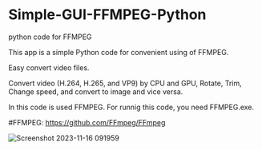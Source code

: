 # Simple-GUI-FFMPEG-Python
python code for FFMPEG

This app is a simple Python code for convenient using of FFMPEG.

Easy convert video files.

Convert video (H.264, H.265, and VP9) by CPU and GPU, Rotate, Trim, Change speed, and convert to image and vice versa.

In this code is used FFMPEG. For runnig this code, you need FFMPEG.exe.

#FFMPEG: https://github.com/FFmpeg/FFmpeg

![Screenshot 2023-11-16 091959](https://github.com/RE-MO-SH/Simple-GUI-FFMPEG-Python/assets/137638879/634bbdb2-030c-4041-9fcc-c12c5aeda9e1)
